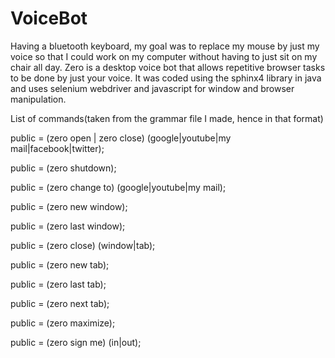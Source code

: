 # VoiceBot

Having a bluetooth keyboard, my goal was to replace my mouse by just my voice so that I could work on my computer without having to just sit on my chair all day. Zero is a desktop voice bot that allows repetitive browser tasks to be done by just your voice. It was coded using the sphinx4 library in java and uses selenium webdriver and javascript for window and browser manipulation. 



List of commands(taken from the grammar file I made, hence in that format)


public <OpenCloseCommands> = (zero open | zero close) (google|youtube|my mail|facebook|twitter);

public <exitbot> = (zero shutdown);

public <changeWindow> = (zero change to) (google|youtube|my mail);

public<newWindow> = (zero new window);

public <lastWindow> = (zero last window);

public<closeWindow> = (zero close) (window|tab);


public<tabs> = (zero new tab);

public<lastTab> = (zero last tab);

public<nextTab> = (zero next tab);


public<maximize> = (zero maximize); 

public<signIn> = (zero sign me) (in|out);


